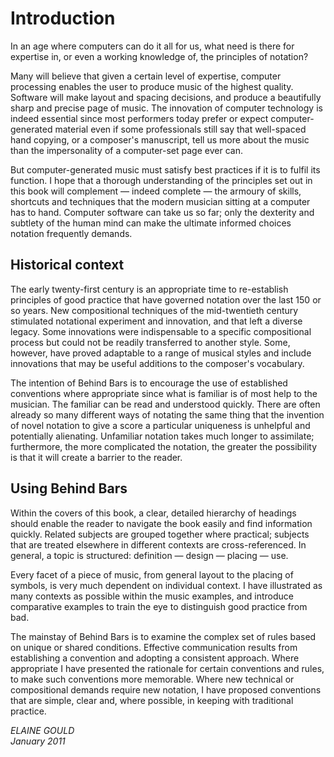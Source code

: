 # Introduction

In an age where computers can do it all for us, what need is there for expertise in, or even a working knowledge of, the principles of notation?

Many will believe that given a certain level of expertise, computer processing enables the user to produce music of the highest quality. Software will make layout and spacing decisions, and produce a beautifully sharp and precise page of music. The innovation of computer technology is indeed essential since most performers today prefer or expect computer-generated material even if some professionals still say that well-spaced hand copying, or a composer's manuscript, tell us more about the music than the impersonality of a computer-set page ever can.

But computer-generated music must satisfy best practices if it is to fulfil its function. I hope that a thorough understanding of the principles set out in this book will complement — indeed complete — the armoury of skills, shortcuts and techniques that the modern musician sitting at a computer has to hand. Computer software can take us so far; only the dexterity and subtlety of the human mind can make the ultimate informed choices notation frequently demands.

## Historical context

The early twenty-first century is an appropriate time to re-establish principles of good practice that have governed notation over the last 150 or so years. New compositional techniques of the mid-twentieth century stimulated notational experiment and innovation, and that left a diverse legacy. Some innovations were indispensable to a specific compositional process but could not be readily transferred to another style. Some, however, have proved adaptable to a range of musical styles and include innovations that may be useful additions to the composer's vocabulary.

The intention of Behind Bars is to encourage the use of established conventions where appropriate since what is familiar is of most help to the musician. The familiar can be read and understood quickly. There are often already so many different ways of notating the same thing that the invention of novel notation to give a score a particular uniqueness is unhelpful and potentially alienating. Unfamiliar notation takes much longer to assimilate; furthermore, the more complicated the notation, the greater the possibility is that it will create a barrier to the reader.

## Using Behind Bars

Within the covers of this book, a clear, detailed hierarchy of headings should enable the reader to navigate the book easily and find information quickly. Related subjects are grouped together where practical; subjects that are treated elsewhere in different contexts are cross-referenced. In general, a topic is structured: definition — design — placing — use.

Every facet of a piece of music, from general layout to the placing of symbols, is very much dependent on individual context. I have illustrated as many contexts as possible within the music examples, and introduce comparative examples to train the eye to distinguish good practice from bad.

The mainstay of Behind Bars is to examine the complex set of rules based on unique or shared conditions. Effective communication results from establishing a convention and adopting a consistent approach. Where appropriate I have presented the rationale for certain conventions and rules, to make such conventions more memorable. Where new technical or compositional demands require new notation, I have proposed conventions that are simple, clear and, where possible, in keeping with traditional practice.

*ELAINE GOULD*  
*January 2011* 